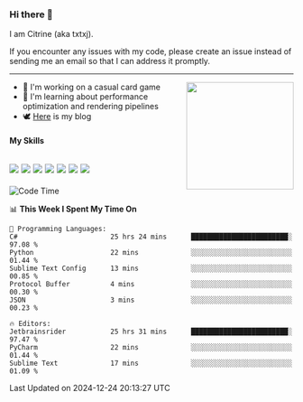 ### Hi there 👋

I am Citrine (aka txtxj).

If you encounter any issues with my code, please create an issue instead of sending me an email so that I can address it promptly.

---

<img align="right" height="190" src="http://github-profile-summary-cards.vercel.app/api/cards/stats?username=txtxj&theme=vue">

- 🌱 I'm working on a casual card game
- 📖 I'm learning about performance optimization and rendering pipelines
- 🕊️ [Here](https://txtxj.top) is my blog

#### My Skills

![](https://img.shields.io/badge/Unity-000000?logo=unity&logoColor=fff)
![](https://img.shields.io/badge/C%23-239120?logo=csharp&logoColor=fff)
![](https://img.shields.io/badge/Python-3e74a2?logo=python&logoColor=fff)
![](https://img.shields.io/badge/C++-65318e?logo=cplusplus&logoColor=fff)
![](https://img.shields.io/badge/Vue-4FC08D?logo=vuedotjs&logoColor=fff)
![](https://img.shields.io/badge/Blender-f5792a?logo=blender&logoColor=fff)
![](https://img.shields.io/badge/MS%20SQL-cc2927?logo=microsoftsqlserver&logoColor=fff)
---

<!--START_SECTION:waka-->
![Code Time](http://img.shields.io/badge/Code%20Time-2%2C349%20hrs%2026%20mins-blue)

📊 **This Week I Spent My Time On** 

```text
💬 Programming Languages: 
C#                       25 hrs 24 mins      ████████████████████████░   97.08 % 
Python                   22 mins             ░░░░░░░░░░░░░░░░░░░░░░░░░   01.44 % 
Sublime Text Config      13 mins             ░░░░░░░░░░░░░░░░░░░░░░░░░   00.85 % 
Protocol Buffer          4 mins              ░░░░░░░░░░░░░░░░░░░░░░░░░   00.30 % 
JSON                     3 mins              ░░░░░░░░░░░░░░░░░░░░░░░░░   00.23 % 

🔥 Editors: 
Jetbrainsrider           25 hrs 31 mins      ████████████████████████░   97.47 % 
PyCharm                  22 mins             ░░░░░░░░░░░░░░░░░░░░░░░░░   01.44 % 
Sublime Text             17 mins             ░░░░░░░░░░░░░░░░░░░░░░░░░   01.09 % 
```


 Last Updated on 2024-12-24 20:13:27 UTC
<!--END_SECTION:waka-->
